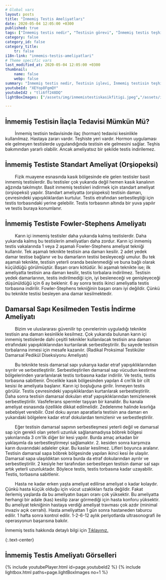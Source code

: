 ```yaml
---
# Global vars
layout: posts
title: "İnmemiş Testis Ameliyatları"
date: 2020-05-04 12:05:00 +0300
published: true
tags: ["İnmemiş testis nedir", "Testisin görevi", "İnmemiş testis teşhisi", "Mahcup testis", "İnmemiş testis muayene", "İnmemiş testis ameliyatı", "İnmemiş testis ameliyat teknikleri", "inmemiş testis" , "inmemiş testis laparoskopi" , "utangaç testis" , "retraktil testis" , "ele gelmeyen testis" , "inmemiş testis neden indirilir" , "inmemiş testis nedeni" , "inmemiş testis kısırlık" , "inmemiş testis kanser" , "inmemiş testis torsiyonu" , "inmemiş testis ilaç" , "inmemiş testis tedavi" , "inmemiş testis çözüm" , "orşiopeksi" , "fowler-stephens" , "damarı kesilmeden inmemiş testis ameliyatı" , "başarısız inmemiş testis ameliyatı" , "başarısız inmemiş testis" , "re-do inmemiş testis"]
category: false
category_id: false
category_title:
    tr: false
i18n-link: "inmemis-testis-ameliyatlari"
# Theme specific vars
last_modified_at: 2020-05-04 12:05:00 +0300
thumbnail:
    name: false
    webp: false
summary: "İnmemiş testis nedir, Testisin işlevi, İnmemiş testisin teşhisi, Mahcup testis, İnmemiş testiste fizik muayene, İnmemiş testis ameliyatı ve ameliyat teknikleri, Başarısız operasyonla indirilememiş testisler nasıl indirilir?, İndirilemeyen testis var mıdır?"
youtubeId: "XEYop8FgmQY"
youtubeId2 : "tli6ff248DQ"
lightBoxImages: ["/assets/img/inmemistestiskasikfitigi.jpeg","/assets/img/inmemistestiskasikfitigi1.jpeg","/assets/img/inmemistestiskasikfitigi2.jpeg","/assets/img/inmemistestiskasikfitigi3.jpeg","/assets/img/inmemistestiskasikfitigi4.jpeg","/assets/img/inmemistestiskasikfitigi5.jpeg"]

---
```


## İnmemiş Testisin İlaçla Tedavisi Mümkün Mü?

&nbsp;&nbsp;&nbsp;&nbsp;&nbsp;&nbsp;&nbsp;&nbsp;İnmemiş testisin tedavisinde ilaç (horman) tedavisi kesinlikle kullanılmaz. Hastaya zararı vardır. Teşhiste yeri vardır. Hormon uygulaması ele gelmeyen testislerde uygulandığında testisin ele gelmesini sağlar. Teşhis bakımından yararlı olabilir.  Ancak ameliyatsız bir şekilde testis indirilemez.

## İnmemiş Testiste Standart Ameliyat (Orşiopeksi)

&nbsp;&nbsp;&nbsp;&nbsp;&nbsp;&nbsp;&nbsp;&nbsp;Fizik muayene esnasında kasık bölgesinde ele gelen testisler basit inmemiş testislerdir. Bu testisler çok yukarıda değil hemen kasık kanalının ağzında takılmıştır. Basit inmemiş testisleri indirmek için standart ameliyat (orşiopeksi) yapılır.  Standart ameliyatta (orşiopeksi) testisin damarı, çevresindeki yapışıklıklardan kurtulur. Testis etrafından serbestleştiği için testis torbasındaki yerine gelebilir. Testis torbasının altında bir yuva yapılır ve testis buraya konumlanır.

## İnmemiş Testiste Fowler-Stephens Ameliyatı

&nbsp;&nbsp;&nbsp;&nbsp;&nbsp;&nbsp;&nbsp;&nbsp;Karın içi inmemiş testisler daha yukarıda kalmış testislerdir. Daha yukarıda kalmış bu testislerin ameliyatları daha zordur. Karın içi inmemiş testis vakalarında 1 veya 2 aşamalı Fowler-Stephens ameliyat tekniği kullanılır. Tek aşamalı teknikte testisin ana damarı kesilir. 2 adet yedek damar testise bağlanır ve bu damarların testisi besleyeceği umulur. Bu tek aşamalı teknikte, testisin yeterli oranda beslenmediği ve buna bağlı olarak küçüldüğü görülmüştür. Başarı oranı kötüdür. İki aşamalı teknikte ise; ilk ameliyatta testisin ana damarı kesilir, testis torbalara indirilmez. Testisin yedek damarlarının, testis indirilmediği için, iyi besleneceği ve genişleyeceği düşünüldüğü için 6 ay beklenir. 6 ay sonra testis ikinci ameliyatla testis torbasına indirilir. Fowler-Stephens tekniğinin başarı oranı iyi değildir. Çünkü bu teknikte testisi besleyen ana damar kesilmektedir.

## Damarsal Sapı Kesilmeden Testis İndirme Ameliyatı

&nbsp;&nbsp;&nbsp;&nbsp;&nbsp;&nbsp;&nbsp;&nbsp;Bizim ve uluslararası güvenilir tıp çevrelerinin uyguladığı teknikte testisin ana damarı kesinlikle kesilmez. Çok yukarıda bulunan karın içi inmemiş testislerde dahi çeşitli teknikler kullanılacak testisin ana damarı etrafındaki yapışıklıklarından kurtarılarak serbestleştirilir. Bu sayede testisin torbalarına inmesi için mesafe kazanılır. (Radikal Proksimal Testiküler Damarsal Pedikül Diseksiyonu Ameliyatı)

&nbsp;&nbsp;&nbsp;&nbsp;&nbsp;&nbsp;&nbsp;&nbsp;Bu teknikte tesis damarsal sapı yukarıya kadar etraf yapışıklıklarından sıyrılır ve serbestleştirilir. Serbestleştirilen damarsal sap vücudun kestirme bölgelerinden yararlanılarak testis torbasına kadar indirilir. Ve testis, testis torbasına sabitlenir. Öncelikle kasık bölgesinden yapılan 4 cm’lik bir cilt kesisi ile ameliyata başlanır. Karın içi boşluğuna girilir. İnmeyen testis görülür. Testis çevresindeki yapışıklıklardan kurtarılarak serbestleştirilir. Daha sonra testisin damarsal dokuları etraf yapışıklıklarından temizlenerek serbestleştirilir. Vasfeferans spermler taşıyan bir kanaldır. Bu kanala ameliyat esnasında özellikle dikkat edilmelidir. Zedelenme halinde kısırlığa sebebiyet verebilir. Özel doku ayıran aparatlarla testisin ana damarı en yukarıdaki bölgelere kadar etraf dokulardan temizlenir ve serbestleştirilir.

&nbsp;&nbsp;&nbsp;&nbsp;&nbsp;&nbsp;&nbsp;&nbsp;Eğer testisin damarsal sapının serbestleşmesi yeterli değil ve damarsal sap için gerekli olan yeterli uzunluk sağlanamadıysa böbrek bölgesi yakınlarında 3 cm’lik diğer bir kesi yapılır. Burda amaç arkadan bir yaklaşımla da serbestleştirmeyi sağlamaktır. 2. kesiden sonra karşımıza karın duvarındaki adaleler çıkar. Bu kaslar kesilmez. Lifleri boyunca aralanır. Testisin damarsal sapa böbrek bölgesinde yapılan ikinci kesi ile ulaşılır. Damarsal sapa ulaşıldıktan sonra burda da etraf dokularından ayrılır ve serbestleştirilir. 2 kesiyle her tarafından serbestleşen testisin damar sal sapı artık yeterli uzunluktadır. Böylece testis, testis torbasına kadar uzayabilir. Testis, torbasına sabitlenir.

&nbsp;&nbsp;&nbsp;&nbsp;&nbsp;&nbsp;&nbsp;&nbsp;Hasta ne kadar erken yaşta ameliyat edilirse ameliyat o kadar kolaydır. Çünkü hasta küçük olduğu için vücut uzaklıkları fazla değildir. Fakat ilerlemiş yaşlarda da bu ameliyatın başarı oranı çok yüksektir. Bu ameliyatta herhangi bir adale (kas) kesilip zarar görmediği için hasta konforu yüksektir. Bu ameliyat tekniğinin hastaya verdiği ameliyat travması çok azdır (minimal invaziv açık cerrahi). Hasta ameliyattan 1 gün sonra hastaneden taburcu edilir. 1 hafta sonra kontrol edilir. 1-2-6-12 aylık periyotlarda ultrasonografi ile operasyonun başarısına bakılır.    

İnmemiş testis hakkında detaylı bilgi için [Tıklayınız.](https://www.onoluroloji.com/inmemis-testis)

{:.text-center}
## İnmemiş Testis Ameliyatı Görselleri
{% include youtubePlayer.html id=page.youtubeId2 %}
{% include lightbox.html paths=page.lightBoxImages no=1 %}
